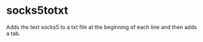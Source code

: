 # socks5totxt
 Adds the text socks5 to a txt file at the beginning of each line and then adds a tab.
